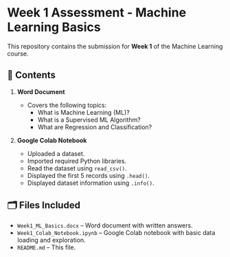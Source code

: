 # Week 1 Assessment - Machine Learning Basics

This repository contains the submission for **Week 1** of the Machine Learning course.

## 📄 Contents

1. **Word Document**  
   - Covers the following topics:
     - What is Machine Learning (ML)?
     - What is a Supervised ML Algorithm?
     - What are Regression and Classification?

2. **Google Colab Notebook**  
   - Uploaded a dataset.
   - Imported required Python libraries.
   - Read the dataset using `read_csv()`.
   - Displayed the first 5 records using `.head()`.
   - Displayed dataset information using `.info()`.

## 🗂 Files Included

- `Week1_ML_Basics.docx` – Word document with written answers.
- `Week1_Colab_Notebook.ipynb` – Google Colab notebook with basic data loading and exploration.
- `README.md` – This file.


